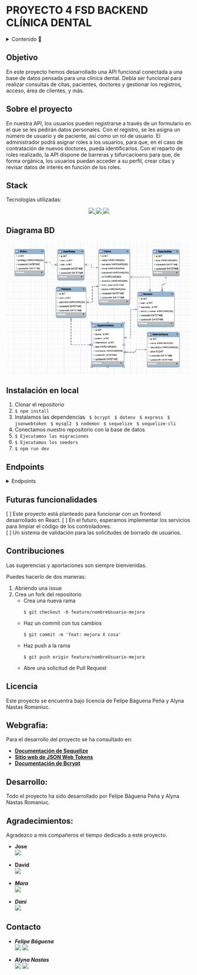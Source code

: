 # PROYECTO 4 FSD BACKEND CLÍNICA DENTAL

<details>
  <summary>Contenido 📝</summary>
  <ol>
    <li><a href="#objetivo">Objetivo</a></li>
    <li><a href="#sobre-el-proyecto">Sobre el proyecto</a></li>
    <!-- <li><a href="#deploy-🚀">Deploy</a></li> -->
    <li><a href="#stack">Stack</a></li>
    <li><a href="#diagrama-bd">Diagrama</a></li>
    <li><a href="#instalación-en-local">Instalación</a></li>
    <li><a href="#endpoints">Endpoints</a></li>
    <li><a href="#futuras-funcionalidades">Futuras funcionalidades</a></li>
    <li><a href="#contribuciones">Contribuciones</a></li>
    <li><a href="#licencia">Licencia</a></li>
    <li><a href="#webgrafia">Webgrafia</a></li>
    <li><a href="#desarrollo">Desarrollo</a></li>
    <li><a href="#agradecimientos">Agradecimientos</a></li>
    <li><a href="#contacto">Contacto</a></li>
  </ol>
</details>

## Objetivo

En este proyecto hemos desarrollado una API funcional conectada a una base de datos pensada para una clínica dental. Debía ser funcional para realizar consultas de citas, pacientes, doctores y gestionar los registros, acceso, área de clientes, y más.

## Sobre el proyecto
En nuestra API, los usuarios pueden registrarse a través de un formulario en el que se les pedirán datos personales. Con el registro, se les asigna un número de usuario y de paciente, así como un rol de usuario. El administrador podrá asignar roles a los usuarios, para que, en el caso de contratación de nuevos doctores, pueda identificarlos. Con el reparto de roles realizado, la API dispone de barreras y bifurcacioens para que, de forma orgánica, los usuarios puedan acceder a su perfil, crear citas y revisar datos de interés en función de los roles.

<!-- ## Deploy 🚀
<div align="center">
    <a href="https://www.google.com"><strong>Url a producción </strong></a>🚀🚀🚀
</div> -->

## Stack
Tecnologías utilizadas:
<div align="center">
<a href="https://www.expressjs.com/">
    <img src= "https://img.shields.io/badge/express.js-%23404d59.svg?style=for-the-badge&logo=express&logoColor=%2361DAFB"/>
</a>
<a href="https://nodejs.org/es/">
    <img src= "https://img.shields.io/badge/node.js-026E00?style=for-the-badge&logo=node.js&logoColor=white"/>
</a>
<a href="https://developer.mozilla.org/es/docs/Web/JavaScript">
    <img src= "https://img.shields.io/badge/javascipt-EFD81D?style=for-the-badge&logo=javascript&logoColor=black"/>
</a>
 </div>


## Diagrama BD
!['imagen-db'](./images/diagram.png)

## Instalación en local
1. Clonar el repositorio
2. ` $ npm install `
3. Instalamos las dependencias
   ` $ bcrypt`
   ` $ dotenv`
   ` $ express`
   ` $ jsonwebtoken`
   ` $ mysql2`
   ` $ nodemon`
   ` $ sequelize`
   ` $ sequelize-cli`
4. Conectamos nuestro repositorio con la base de datos 
5. ``` $ Ejecutamos las migraciones ``` 
6. ``` $ Ejecutamos los seeders ``` 
6. ``` $ npm run dev ``` 

## Endpoints
<details>
<summary>Endpoints</summary>

- USER
    - REGISTER

            POST http://localhost:3000/users
        body:
        ``` js
            {
                "name": "Felipe",
                "surname": "Báguena Peña",
                "email": "felipe@felipe.com",
                "password": "123456",
                "nif": "22333444P",
                "direction": "Calle Falsa 123",
                "birth_date": "1987-08-21",
                "phone": "666444555"
            }
        ```

    - LOGIN

            POST http://localhost:3000/users/login
        body:
        ``` js
            {
                "email": "felipe@felipe.com",
                "password": "123456"
            }
        ```

    - BORRAR USUARIO POR ID
        ` $ Requiere token (login) y rol de Admin`

            DELETE http://localhost:3000/users/:id

    - VER CITAS
        ` $ Requiere token (login)`
        ` $ Dependiendo del rol, podremos ver las citas registradas como paciente o como doctor`

            GET http://localhost:3000/users/appointments

    - PERFIL DE USUARIO
        ` $ Requiere token (login)`

            GET http://localhost:3000/profile

    - ACTUALIZAR PERFIL DE USUARIO
        ` $ Requiere token (login)`

            PUT http://localhost:3000/updateprofile
        body:
        ``` js
            {
                "name": "Alyna",
                "surname": "Nastas Romaniuc",
                "email": "alyna@alyna.com",
                "password": "123456",
                "nif": "22555444E",
                "direction": "Calle Falsa 456",
                "birth_date": "1992-04-30",
                "phone": "666333444"
            }
        ```

    - ACTUALIZAR MÉTODO DE PAGO COMO CLIENTE
        ` $ Requiere token (login)`

            PUT http://localhost:3000/updateprofile/payment
        body:
        ``` js
            {
                "payment": "cash",
            }
        ```

    - CREAR NUEVOS ROLES
        ` $ Requiere token (login) y rol de Admin`

            POST http://localhost:3000/roles
        body:
        ``` js
            {
                "privilege": "Doctor",
            }
        ```

    - CREAR NUEVAS CITAS
        ` $ Requiere token (login)`

            POST http://localhost:3000/appoint
        body:
        ``` js
            {
                "doctor_id": 3,
                "intervention_id": 1,
                "date": "2023-03-07 11:00",
            }
        ```

    - MODIFICAR CITAS
        ` $ Requiere token (login)`

            PUT http://localhost:3000/appoint
        body:
        ``` js
            {
                "id": 3,
                "date": "2023-03-09 13:00"
            }
        ```

    - CANCELAR CITAS
        ` $ Requiere token (login)`

            DELETE http://localhost:3000/appoint/:id

    - VER CITAS PENDIENTES
        ` $ Requiere token (login)`

            GET http://localhost:3000/appoint/coming

    - VER TODOS LOS USUARIOS REGISTRADOS
        ` $ Requiere token (login) y rol de Admin`

            GET http://localhost:3000/admin/users

    - VER TODAS LAS CITAS DE LA CLÍNICA
        ` $ Requiere token (login) y rol de Admin`

            GET http://localhost:3000/admin/appoint
    
    - VER TODOS LOS DOCTORES DE LA CLÍNICA
        ` $ Requiere token (login) y rol de Admin`

            GET http://localhost:3000/admin/doctors

    - CREAR NUEVOS SERVICIOS
        ` $ Requiere token (login) y rol de Admin`

            POST http://localhost:3000/appoint
        body:
        ``` js
            {
                "name": "extracción",
                "description": "cirujía menor",
                "price": 130
            }
        ```
    - DARSE DE ALTA COMO DOCTOR
        ` $ Requiere token (login) y rol de Doctor`

            POST http://localhost:3000/doctors
        body:
        ``` js
            {
                "speciality_id": 1,
                "doctor_numer": "3443"
            }
        ```

    - ASIGNAR ROLES A UN USUARIO
        ` $ Requiere token (login) y rol de Admin`

            POST http://localhost:3000/admin/roles
        body:
        ``` js
            {
                "user_id": 10,
                "rol_id": 2,
            }
        ```

    - VER ROLES DE UN USUARIO
        ` $ Requiere token (login) y rol de Admin`

            GET http://localhost:3000/users/role/:id

</details>

## Futuras funcionalidades
[ ] Este proyecto está planteado para funcionar con un frontend desarrollado en React.
[ ] En el futuro, esperamos implementar los servicios para limpiar el código de los controladores.  
[ ] Un sistema de validación para las solicitudes de borrado de usuarios. 

## Contribuciones
Las sugerencias y aportaciones son siempre bienvenidas.  

Puedes hacerlo de dos maneras:

1. Abriendo una issue
2. Crea un fork del repositorio
    - Crea una nueva rama  
        ```
        $ git checkout -b feature/nombreUsuario-mejora
        ```
    - Haz un commit con tus cambios 
        ```
        $ git commit -m 'feat: mejora X cosa'
        ```
    - Haz push a la rama 
        ```
        $ git push origin feature/nombreUsuario-mejora
        ```
    - Abre una solicitud de Pull Request

## Licencia
Este proyecto se encuentra bajo licencia de Felipe Báguena Peña y Alyna Nastas Romaniuc.

## Webgrafia:
Para el desarrollo del proyecto se ha consultado en:
- <a href="https://sequelize.org/"><strong>Documentación de Sequelize</strong></a>
- <a href="https://jwt.io/"><strong>Sitio web de JSON Web Tokens</strong></a>
- <a href="https://pypi.org/project/bcrypt/"><strong>Documentación de Bcrypt</strong></a>

## Desarrollo:

Todo el proyecto ha sido desarrollado por Felipe Báguena Peña y Alyna Nastas Romaniuc.

## Agradecimientos:

Agradezco a mis compañeros el tiempo dedicado a este proyecto:

- **Jose**  
<a href="https://github.com/JoseMarin" target="_blank"><img src="https://img.shields.io/badge/github-24292F?style=for-the-badge&logo=github&logoColor=white" target="_blank"></a> 

- **David**  
<a href="https://github.com/Dave86dev" target="_blank"><img src="https://img.shields.io/badge/github-24292F?style=for-the-badge&logo=github&logoColor=red" target="_blank"></a>

- ***Mara***  
<a href="https://github.com/MaraScampini" target="_blank"><img src="https://img.shields.io/badge/github-24292F?style=for-the-badge&logo=github&logoColor=green" target="_blank"></a> 

- ***Dani***  
<a href="https://github.com/datata" target="_blank"><img src="https://img.shields.io/badge/github-24292F?style=for-the-badge&logo=github&logoColor=green" target="_blank"></a> 

## Contacto

- ***Felipe Báguena***  
<a href = "mailto:felipebaguena@gmail.com"><img src="https://img.shields.io/badge/Gmail-C6362C?style=for-the-badge&logo=gmail&logoColor=white" target="_blank"></a>
<a href="https://github.com/felipebaguena" target="_blank"><img src="https://img.shields.io/badge/github-24292F?style=for-the-badge&logo=github&logoColor=green" target="_blank"></a> 

- ***Alyna Nastas***  
<a href = "mailto:https://github.com/AlynaNastas"><img src="https://img.shields.io/badge/Gmail-C6362C?style=for-the-badge&logo=gmail&logoColor=white" target="_blank"></a>
<a href="https://github.com/AlynaNastas" target="_blank"><img src="https://img.shields.io/badge/github-24292F?style=for-the-badge&logo=github&logoColor=green" target="_blank"></a> 